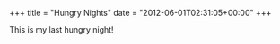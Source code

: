 +++
title = "Hungry Nights"
date = "2012-06-01T02:31:05+00:00"
+++

This is my last hungry night!
			